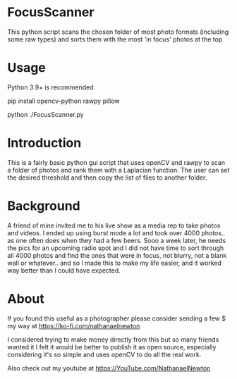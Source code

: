 # FocusScanner
This python script scans the chosen folder of most photo formats (including some raw types) and sorts them with the most 'in focus' photos at the top

# Usage

Python 3.9+ is recommended

pip install opencv-python rawpy pillow

python ./FocusScanner.py

# Introduction

This is a fairly basic python gui script that uses openCV and rawpy to scan a folder of photos and rank them with a Laplacian function.
The user can set the desired threshold and then copy the list of files to another folder. 

# Background

A friend of mine invited me to his live show as a media rep to take photos and videos. I ended up using burst mode a lot and took over 4000 photos.. as one often does when they had a few beers. Sooo a week later, he needs the pics for an upcoming radio spot and I did not have time to sort through all 4000 photos and find the ones that were in focus, not blurry, not a blank wall or whatever.. and so I made this to make my life easier, and it worked way better than I could have expected. 

# About

If you found this useful as a photographer please consider sending a few $ my way at https://ko-fi.com/nathanaelnewton

I considered trying to make money directly from this but so many friends wanted it I felt it would be better to publish it as open source, especially considering it's so simple and uses openCV to do all the real work. 

Also check out my youtube at https://YouTube.com/NathanaelNewton
